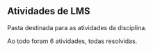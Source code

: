 ## Atividades de LMS

Pasta destinada para as atividades da disciplina.

Ao todo foram 6 atividades, todas resolvidas.